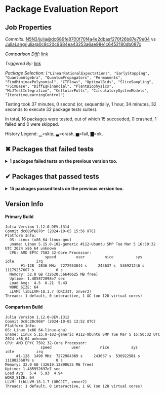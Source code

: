 # Package Evaluation Report

## Job Properties

*Commits:* [N5N3/julia@dc689fe8700f70f4a4e2dbaaf270f26b87e79e04](https://github.com/N5N3/julia/commit/dc689fe8700f70f4a4e2dbaaf270f26b87e79e04) vs [JuliaLang/julia@0c8c20c9684ea43253a6ae98e1c6452180db087c](https://github.com/JuliaLang/julia/commit/0c8c20c9684ea43253a6ae98e1c6452180db087c)

*Comparison Diff:* [link](https://github.com/JuliaLang/julia/compare/0c8c20c9684ea43253a6ae98e1c6452180db087c...N5N3/julia:dc689fe8700f70f4a4e2dbaaf270f26b87e79e04)

*Triggered By:* [link](https://github.com/JuliaLang/julia/pull/56007#issuecomment-2395775490)

*Package Selection:* `["LinearRationalExpectations", "EarlyStopping", "QuantumAlgebra", "QuantumPropagators", "Permanents", "FindMinimaxPolynomial", "CTFlows", "OptimalBids", "SliceSampling", "FSimBase", "DiffEqFinancial", "PlantBiophysics", "MLJTestIntegration", "CellularPotts", "CirculatorySystemModels", "IterativeLearningControl"]`

Testing took 37 minutes, 0 second (or, sequentially, 1 hour, 34 minutes, 32 seconds to execute 32 package tests suites).

In total, 16 packages were tested, out of which 15 succeeded, 0 crashed, 1 failed and 0 were skipped.


History Legend: ▁=skip, ▃=crash, ▅=fail, ▇=ok.

## ✖ Packages that failed tests

<details><summary><strong>1 packages failed tests on the previous version too.</strong></summary>
<p>

<details open><summary>Package tests unexpectedly errored (1 packages):</summary>
<p>


| Package | History (9-7 to 10-6) |
| ------- | ------- |
| [MLJTestIntegration v0.5.2](https://s3.amazonaws.com/julialang-reports/nanosoldier/pkgeval/by_hash/dc689fe_vs_0c8c20c/MLJTestIntegration.primary.log) | <span class="history">▇▅▇▇▅▇▇▅▇▇▇▇▇</span> |

</p>
</details>

</p>
</details>


## ✔ Packages that passed tests

<details><summary><strong>15 packages passed tests on the previous version too.</strong></summary>
<p>

| Package | History (9-7 to 10-6) |
| ------- | ------- |
| [EarlyStopping v0.3.0](https://s3.amazonaws.com/julialang-reports/nanosoldier/pkgeval/by_hash/dc689fe_vs_0c8c20c/EarlyStopping.primary.log) | <span class="history">▅▇▇▇▇▇▇▅▇▅▅▅▇</span> |
| [QuantumPropagators v0.8.2](https://s3.amazonaws.com/julialang-reports/nanosoldier/pkgeval/by_hash/dc689fe_vs_0c8c20c/QuantumPropagators.primary.log) | <span class="history">▇▇▅▅▅▇▅▅▃▇▇▇▇</span> |
| [FSimBase v0.2.2](https://s3.amazonaws.com/julialang-reports/nanosoldier/pkgeval/by_hash/dc689fe_vs_0c8c20c/FSimBase.primary.log) | <span class="history">▅▇▇▅▅▇▇▇▇▇▇▇▇</span> |
| [Permanents v0.2.0](https://s3.amazonaws.com/julialang-reports/nanosoldier/pkgeval/by_hash/dc689fe_vs_0c8c20c/Permanents.primary.log) | <span class="history">▇▇▇▇▅▅▇▇▅▇▇▅▅</span> |
| [LinearRationalExpectations v0.5.7](https://s3.amazonaws.com/julialang-reports/nanosoldier/pkgeval/by_hash/dc689fe_vs_0c8c20c/LinearRationalExpectations.primary.log) | <span class="history">▇▅▇▇▇▇▇▇▅▇▇▅▇</span> |
| [OptimalBids v1.3.3](https://s3.amazonaws.com/julialang-reports/nanosoldier/pkgeval/by_hash/dc689fe_vs_0c8c20c/OptimalBids.primary.log) | <span class="history">▅▅▅▅▅▅▅▅▅▅▅▅▇</span> |
| [DiffEqFinancial v2.6.0](https://s3.amazonaws.com/julialang-reports/nanosoldier/pkgeval/by_hash/dc689fe_vs_0c8c20c/DiffEqFinancial.primary.log) | <span class="history">▇▇▇▇▅▇▇▇▅▇▇▇▅</span> |
| [FindMinimaxPolynomial v0.4.0](https://s3.amazonaws.com/julialang-reports/nanosoldier/pkgeval/by_hash/dc689fe_vs_0c8c20c/FindMinimaxPolynomial.primary.log) | <span class="history">▇▇▇▇▇▅▇▇▇▇▇▇▇</span> |
| [QuantumAlgebra v1.5.0](https://s3.amazonaws.com/julialang-reports/nanosoldier/pkgeval/by_hash/dc689fe_vs_0c8c20c/QuantumAlgebra.primary.log) | <span class="history">▇▇▇▇▅▇▇▇▇▇▇▇▇</span> |
| [SliceSampling v0.6.1](https://s3.amazonaws.com/julialang-reports/nanosoldier/pkgeval/by_hash/dc689fe_vs_0c8c20c/SliceSampling.primary.log) | <span class="history">▇▇▇▇▇▇▇▇▇▇▇▇▇</span> |
| [IterativeLearningControl v0.1.1](https://s3.amazonaws.com/julialang-reports/nanosoldier/pkgeval/by_hash/dc689fe_vs_0c8c20c/IterativeLearningControl.primary.log) | <span class="history">▅▅▇▅▅▇▅▅▅▇▇▇▇</span> |
| [CTFlows v0.6.0](https://s3.amazonaws.com/julialang-reports/nanosoldier/pkgeval/by_hash/dc689fe_vs_0c8c20c/CTFlows.primary.log) | <span class="history">▅▇▅▇▅▇▅▇▅▅▅▅▅</span> |
| [CellularPotts v0.3.5](https://s3.amazonaws.com/julialang-reports/nanosoldier/pkgeval/by_hash/dc689fe_vs_0c8c20c/CellularPotts.primary.log) | <span class="history">▅▅▇▇▅▇▅▇▅▇▇▅▇</span> |
| [PlantBiophysics v0.13.0](https://s3.amazonaws.com/julialang-reports/nanosoldier/pkgeval/by_hash/dc689fe_vs_0c8c20c/PlantBiophysics.primary.log) | <span class="history">▇▇▇▇▅▇▇▇▇▇▅▅▅</span> |
| [CirculatorySystemModels v0.3.1](https://s3.amazonaws.com/julialang-reports/nanosoldier/pkgeval/by_hash/dc689fe_vs_0c8c20c/CirculatorySystemModels.primary.log) | <span class="history">▇▅▇▇▅▇▇▅▇▇▇▅▇</span> |

</p>
</details>


## Version Info

#### Primary Build

```
Julia Version 1.12.0-DEV.1314
Commit dc689fe870* (2024-10-05 15:56 UTC)
Platform Info:
  OS: Linux (x86_64-linux-gnu)
  uname: Linux 5.15.0-102-generic #112-Ubuntu SMP Tue Mar 5 16:50:32 UTC 2024 x86_64 unknown
  CPU: AMD EPYC 7502 32-Core Processor: 
                  speed         user         nice          sys         idle          irq
       #1-128  2836 MHz  7272953844 s     243637 s  536921246 s  11179257607 s          0 s
  Memory: 32.0 GB (32620.56640625 MB free)
  Uptime: 1.485872098e7 sec
  Load Avg:  4.5  6.21  5.43
  WORD_SIZE: 64
  LLVM: libLLVM-18.1.7 (ORCJIT, znver2)
Threads: 1 default, 0 interactive, 1 GC (on 128 virtual cores)

```

  #### Comparison Build

  ```
Julia Version 1.12.0-DEV.1312
Commit 0c8c20c968* (2024-10-05 13:52 UTC)
Platform Info:
  OS: Linux (x86_64-linux-gnu)
  uname: Linux 5.15.0-102-generic #112-Ubuntu SMP Tue Mar 5 16:50:32 UTC 2024 x86_64 unknown
  CPU: AMD EPYC 7502 32-Core Processor: 
                  speed         user         nice          sys         idle          irq
       #1-128  1498 MHz  7272984369 s     243637 s  536922581 s  11180256879 s          0 s
  Memory: 32.0 GB (32619.12890625 MB free)
  Uptime: 1.485952697e7 sec
  Load Avg:  5.4  5.93  4.94
  WORD_SIZE: 64
  LLVM: libLLVM-18.1.7 (ORCJIT, znver2)
Threads: 1 default, 0 interactive, 1 GC (on 128 virtual cores)

  ```
  <!-- Generated on 2024-10-07T06:05:00.001 -->
